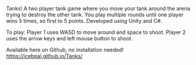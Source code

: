 Tanks!
A two player tank game where you move your tank around the arena trying to destroy the other tank. 
You play multiple rounds until one player wins 5 times, so first to 5 points.
Developed using Unity and C#. 

To play: 
Player 1 uses WASD to move around and space to shoot. Player 2 uses the arrow keys and left mouse button to shoot.

Available here on Github, no installation needed! https://icebpal.github.io/Tanks/
